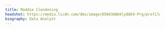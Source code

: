 ```yaml
---
title: Maddie Clendening
headshot: https://media.licdn.com/dms/image/D5603AQH4ly8Qk9-Prg/profile-displayphoto-shrink_200_200/0/1694215825551?e=2147483647&v=beta&t=Ub9mS6gw81fdrDtjRYcn1UEF58mIDHA7BkAJK17tOmg
biography: Data Analyst
---
```

